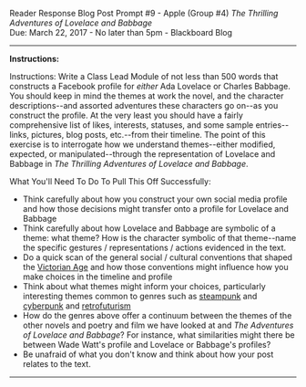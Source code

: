 Reader Response Blog Post Prompt #9 - Apple (Group #4) 
*The Thrilling Adventures of Lovelace and Babbage*  
Due: March 22, 2017 - No later than 5pm - Blackboard Blog  

---

**Instructions:**

Instructions: Write a Class Lead Module of not less than 500 words that constructs a Facebook profile for *either* Ada Lovelace or Charles Babbage. You should keep in mind the themes at work the novel, and the character descriptions--and assorted adventures these characters go on--as you construct the profile. At the very least you should have a fairly comprehensive list of likes, interests, statuses, and some sample entries--links, pictures, blog posts, etc.--from their timeline. The point of this exercise is to interrogate how we understand themes--either modified, expected, or manipulated--through the representation of Lovelace and Babbage in *The Thrilling Adventures of Lovelace and Babbage*.

What You'll Need To Do To Pull This Off Successfully: 

- Think carefully about how you construct your own social media profile and how those decisions might transfer onto a profile for Lovelace and Babbage
- Think carefully about how Lovelace and Babbage are symbolic of a theme: what theme? How is the character symbolic of that theme--name the specific gestures / representations / actions evidenced in the text. 
- Do a quick scan of the general social / cultural conventions that shaped the [Victorian Age](https://en.wikipedia.org/wiki/Victorian_era) and how those conventions might influence how you make choices in the timeline and profile
- Think about what themes might inform your choices, particularly interesting themes common to genres such as [steampunk](https://en.wikipedia.org/wiki/Steampunk) and [cyberpunk](https://en.wikipedia.org/wiki/Cyberpunk) and [retrofuturism](https://en.wikipedia.org/wiki/Retrofuturism) 
- How do the genres above offer a continuum between the themes of the other novels and poetry and film we have looked at and *The Adventures of Lovelace and Babbage*? For instance, what similarities might there be between Wade Watt's profile and Lovelace or Babbage's profiles? 
- Be unafraid of what you don't know and think about how your post relates to the text. 

---